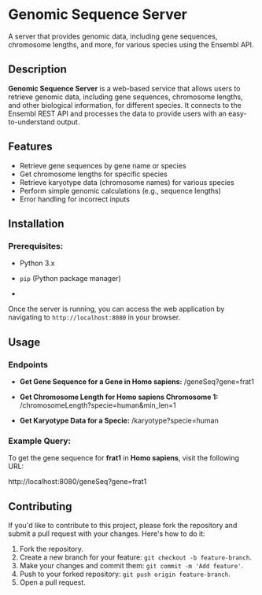 # Genomic Sequence Server

A server that provides genomic data, including gene sequences, chromosome lengths, and more, for various species using the Ensembl API.

## Description

**Genomic Sequence Server** is a web-based service that allows users to retrieve genomic data, including gene sequences, chromosome lengths, and other biological information, for different species. It connects to the Ensembl REST API and processes the data to provide users with an easy-to-understand output.

## Features

- Retrieve gene sequences by gene name or species
- Get chromosome lengths for specific species
- Retrieve karyotype data (chromosome names) for various species
- Perform simple genomic calculations (e.g., sequence lengths)
- Error handling for incorrect inputs

## Installation

### Prerequisites:

- Python 3.x
- `pip` (Python package manager)

- 
Once the server is running, you can access the web application by navigating to `http://localhost:8080` in your browser.

## Usage

### Endpoints

- **Get Gene Sequence for a Gene in Homo sapiens:**
/geneSeq?gene=frat1


- **Get Chromosome Length for Homo sapiens Chromosome 1:**
/chromosomeLength?specie=human&min_len=1


- **Get Karyotype Data for a Specie:**
/karyotype?specie=human


### Example Query:
To get the gene sequence for **frat1** in **Homo sapiens**, visit the following URL:

http://localhost:8080/geneSeq?gene=frat1


## Contributing

If you'd like to contribute to this project, please fork the repository and submit a pull request with your changes. Here's how to do it:

1. Fork the repository.
2. Create a new branch for your feature: `git checkout -b feature-branch`.
3. Make your changes and commit them: `git commit -m 'Add feature'`.
4. Push to your forked repository: `git push origin feature-branch`.
5. Open a pull request.
